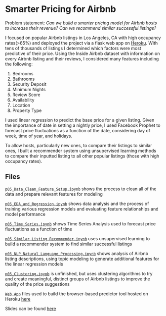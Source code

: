 # Smarter Pricing for Airbnb

Problem statement: *Can we build a smarter pricing model for Airbnb hosts to increase their revenue? Can we recommend similar successful listings?*

I focused on popular Airbnb listings in Los Angeles, CA with high occupancy rates(>65%) and deployed the project via a flask web app on [Heroku](http://airbnb-pricing.herokuapp.com/).
With tens of thousands of listings I determined which factors were most predictive of their price. Using the Inside Airbnb dataset with information on every Airbnb listing and their reviews, I considered many features including the following:

1. Bedrooms
2. Bathrooms
3. Security Deposit
4. Minimum Nights
5. Review Score
6. Availability
7. Location
8. Property Type

I used linear regression to predict the base price for a given listing. Given the importance of date in setting a nightly price, I used Facebook Prophet to forecast price fluctuations as a function of the date, considering day of week, time of year, and holidays.

To allow hosts, particularly new ones, to compare their listings to similar ones, I built a recommender system using unsupervised learning methods to compare their inputted listing to all other popular listings (those with high occupancy rates).

## Files

[`p05_Data_Clean_Feature_Setup.ipynb`](p05_Data_Clean_Feature_Setup.ipynb) shows the process to clean all of the data and prepare relevant features for modeling

[`p05_EDA_and_Regression.ipynb`](p05_EDA_and_Regression.ipynb) shows data analysis and the process of training various regression models and evaluating feature relationships and model performance

[`p05_Time_Series.ipynb`](p05_Time_Series.ipynb) shows Time Series Analysis used to forecast price fluctuations as a function of time

[`p05_Similar_Listing_Recommender.ipynb`](p05_Similar_Listing_Recommender.ipynb) uses unsupervised learning to build a recommender system to find similar successful listings

[`p05_NLP_Natural_Language_Processing.ipynb`](p05_NLP_Natural_Language_Processing.ipynb) shows analysis of Airbnb listing descriptions, using topic modeling to generate additional features for the linear regression models

[`p05_Clustering.ipynb`](p05_Clustering.ipynb) is unfinished, but uses clustering algorithms to try and create meaningful, distinct groups of Airbnb listings to improve the quality of the price suggestions

[`Web App`](web_app) files used to build the browser-based predictor tool hosted on Heroku [here](http://airbnb-pricing.herokuapp.com/)

Slides can be found [here](https://www.slideshare.net/AlisonGlazer/smarter-pricing-for-airbnb)
